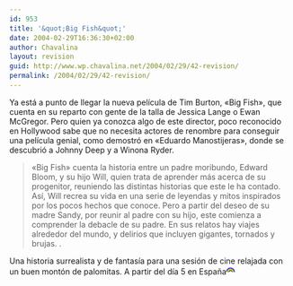 ```yaml
---
id: 953
title: '&quot;Big Fish&quot;'
date: 2004-02-29T16:36:30+02:00
author: Chavalina
layout: revision
guid: http://www.wp.chavalina.net/2004/02/29/42-revision/
permalink: /2004/02/29/42-revision/
---
```

Ya está a punto de llegar la nueva pel&iacute;cula de Tim Burton, «Big Fish», que cuenta en su reparto con gente de la talla de Jessica Lange o Ewan McGregor. Pero quien ya conozca algo de este director, <span title="para lo que se merece en mi opinión" class="anotacion">poco reconocido en Hollywood</span> sabe que no necesita actores de renombre para conseguir una pel&iacute;cula genial, como demostró en «Eduardo Manostijeras», donde se descubrió a Johnny Deep y a Winona Ryder.

> «Big Fish» cuenta la historia entre un padre moribundo, Edward Bloom, y su hijo Will, quien trata de aprender más acerca de su progenitor, reuniendo las distintas historias que este le ha contado. As&iacute;, Will recrea su vida en una serie de leyendas y mitos inspirados por los pocos hechos que conoce. Pero a partir del deseo de su madre Sandy, por reunir al padre con su hijo, este comienza a comprender la debacle de su padre. En sus relatos hay viajes alrededor del mundo, y delirios que incluyen gigantes, tornados y brujas. .

Una historia surrealista y de fantas&iacute;a para una sesión de cine relajada con un buen montón de palomitas. A partir del d&iacute;a 5 en Espa&ntilde;a![emo](/imagenes/emoticonos/arcoiris.gif)